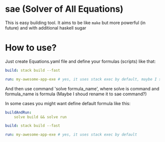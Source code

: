 # sae (Solver of All Equations)

This is easy building tool. It aims to be like `make` but more powerful (in future) and with additional haskell sugar

# How to use?

Just create Equations.yaml file and define your formulas (scripts) like that:

```yaml
build: stack build --fast

run: my-awesome-app-exe # yes, it uses stack exec by default, maybe I should remove that feature?
```

And then use command 'solve formula_name', where solve is command and formula_name is formula (Maybe I shoud rename it to sae command?) <br />

In some cases you might want define default formula like this:

```yaml
buildAndRun:
    solve build && solve run

build: stack build --fast

run: my-awesome-app-exe # yes, it uses stack exec by default
```